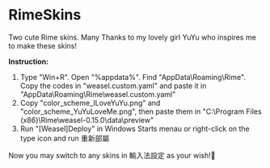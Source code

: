 # RimeSkins
Two cute Rime skins. Many Thanks to my lovely girl YuYu who inspires me to make these skins!

**Instruction:**
1. Type "Win+R". Open "%appdata%". Find "AppData\Roaming\Rime".
Copy the codes in "weasel.custom.yaml" and paste it in "AppData\Roaming\Rime\weasel.custom.yaml"
2. Copy "color_scheme_ILoveYuYu.png" and "color_scheme_YuYuLoveMe.png", then paste them in "C:\Program Files (x86)\Rime\weasel-0.15.0\data\preview"
3. Run "[Weasel]Deploy" in Windows Starts menau or right-click on the type icon and run 重新部屬

Now you may switch to any skins in 輸入法設定 as your wish!🥰
